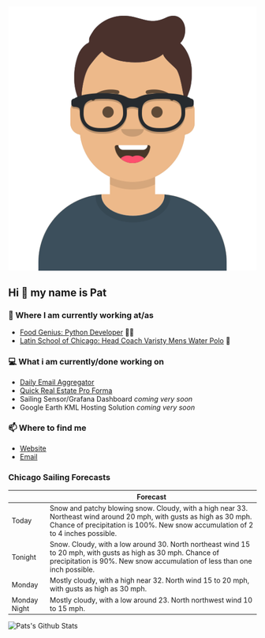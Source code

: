 [![Social banner for p-j-falconer](https://raw.githubusercontent.com/P-J-FALCONER/P-J-FALCONER/master/assets/avataaars.svg)](https://patfalconer.com/)
## Hi :wave: my name is Pat

### 💼 Where I am currently working at/as
- [Food Genius: Python Developer](https://getfoodgenius.com/) 🍔🐍
- [Latin School of Chicago: Head Coach Varisty Mens Water Polo](https://www.latinschool.org/) 🤽


### 💻 What i am currently/done working on
 - [Daily Email Aggregator](https://github.com/P-J-FALCONER/dott_daily_mail)
 - [Quick Real Estate Pro Forma](https://github.com/P-J-FALCONER/henry)
 - Sailing Sensor/Grafana Dashboard *coming very soon*
 - Google Earth KML Hosting Solution *coming very soon*

### 📫 Where to find me
 - [Website](https://patfalconer.com/)
 - [Email](mailto:patrick.j.falconer@gmail.com)


### Chicago Sailing Forecasts
|   | Forecast  |
|---|---|
| Today | Snow and patchy blowing snow. Cloudy, with a high near 33. Northeast wind around 20 mph, with gusts as high as 30 mph. Chance of precipitation is 100%. New snow accumulation of 2 to 4 inches possible. |
| Tonight | Snow. Cloudy, with a low around 30. North northeast wind 15 to 20 mph, with gusts as high as 30 mph. Chance of precipitation is 90%. New snow accumulation of less than one inch possible. |
| Monday | Mostly cloudy, with a high near 32. North wind 15 to 20 mph, with gusts as high as 30 mph. |
| Monday Night | Mostly cloudy, with a low around 23. North northwest wind 10 to 15 mph. |

![Pats's Github Stats](https://github-readme-stats.vercel.app/api?username=p-j-falconer&show_icons=true&theme=radical)
